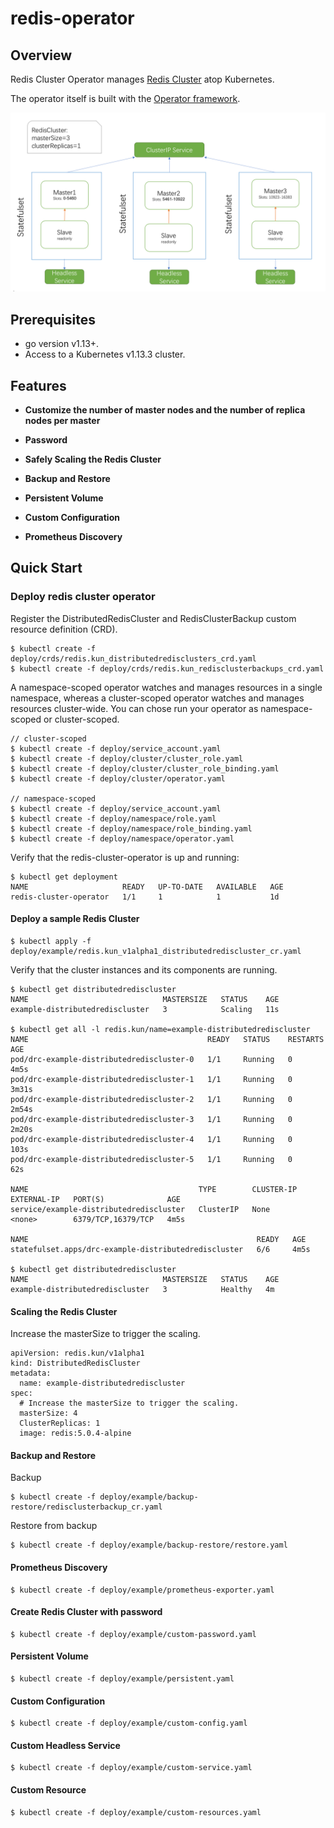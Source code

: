 # redis-operator

## Overview

Redis Cluster Operator manages [Redis Cluster](https://redis.io/topics/cluster-spec) atop Kubernetes.

The operator itself is built with the [Operator framework](https://github.com/operator-framework/operator-sdk).

![Redis Cluster atop Kubernetes](/static/redis-cluster.png)

## Prerequisites

* go version v1.13+.
* Access to a Kubernetes v1.13.3 cluster.

## Features

- __Customize the number of master nodes and the number of replica nodes per master__

- __Password__

- __Safely Scaling the Redis Cluster__

- __Backup and Restore__

- __Persistent Volume__

- __Custom Configuration__

- __Prometheus Discovery__


## Quick Start

### Deploy redis cluster operator

Register the DistributedRedisCluster and RedisClusterBackup custom resource definition (CRD).
```
$ kubectl create -f deploy/crds/redis.kun_distributedredisclusters_crd.yaml
$ kubectl create -f deploy/crds/redis.kun_redisclusterbackups_crd.yaml
```

A namespace-scoped operator watches and manages resources in a single namespace, whereas a cluster-scoped operator watches and manages resources cluster-wide.
You can chose run your operator as namespace-scoped or cluster-scoped.
```
// cluster-scoped
$ kubectl create -f deploy/service_account.yaml
$ kubectl create -f deploy/cluster/cluster_role.yaml
$ kubectl create -f deploy/cluster/cluster_role_binding.yaml
$ kubectl create -f deploy/cluster/operator.yaml

// namespace-scoped
$ kubectl create -f deploy/service_account.yaml
$ kubectl create -f deploy/namespace/role.yaml
$ kubectl create -f deploy/namespace/role_binding.yaml
$ kubectl create -f deploy/namespace/operator.yaml
```

Verify that the redis-cluster-operator is up and running:
```
$ kubectl get deployment
NAME                     READY   UP-TO-DATE   AVAILABLE   AGE
redis-cluster-operator   1/1     1            1           1d
```

#### Deploy a sample Redis Cluster

```
$ kubectl apply -f deploy/example/redis.kun_v1alpha1_distributedrediscluster_cr.yaml
```

Verify that the cluster instances and its components are running.
```
$ kubectl get distributedrediscluster
NAME                              MASTERSIZE   STATUS    AGE
example-distributedrediscluster   3            Scaling   11s

$ kubectl get all -l redis.kun/name=example-distributedrediscluster
NAME                                        READY   STATUS    RESTARTS   AGE
pod/drc-example-distributedrediscluster-0   1/1     Running   0          4m5s
pod/drc-example-distributedrediscluster-1   1/1     Running   0          3m31s
pod/drc-example-distributedrediscluster-2   1/1     Running   0          2m54s
pod/drc-example-distributedrediscluster-3   1/1     Running   0          2m20s
pod/drc-example-distributedrediscluster-4   1/1     Running   0          103s
pod/drc-example-distributedrediscluster-5   1/1     Running   0          62s

NAME                                      TYPE        CLUSTER-IP   EXTERNAL-IP   PORT(S)              AGE
service/example-distributedrediscluster   ClusterIP   None         <none>        6379/TCP,16379/TCP   4m5s

NAME                                                   READY   AGE
statefulset.apps/drc-example-distributedrediscluster   6/6     4m5s

$ kubectl get distributedrediscluster
NAME                              MASTERSIZE   STATUS    AGE
example-distributedrediscluster   3            Healthy   4m
```

#### Scaling the Redis Cluster

Increase the masterSize to trigger the scaling.

```
apiVersion: redis.kun/v1alpha1
kind: DistributedRedisCluster
metadata:
  name: example-distributedrediscluster
spec:
  # Increase the masterSize to trigger the scaling.
  masterSize: 4
  ClusterReplicas: 1
  image: redis:5.0.4-alpine
```

#### Backup and Restore

Backup
```
$ kubectl create -f deploy/example/backup-restore/redisclusterbackup_cr.yaml
```

Restore from backup
```
$ kubectl create -f deploy/example/backup-restore/restore.yaml
```

#### Prometheus Discovery

```
$ kubectl create -f deploy/example/prometheus-exporter.yaml
```

#### Create Redis Cluster with password

```
$ kubectl create -f deploy/example/custom-password.yaml
```

#### Persistent Volume

```
$ kubectl create -f deploy/example/persistent.yaml
```

#### Custom Configuration

```
$ kubectl create -f deploy/example/custom-config.yaml
```

#### Custom Headless Service

```
$ kubectl create -f deploy/example/custom-service.yaml
```

#### Custom Resource

```
$ kubectl create -f deploy/example/custom-resources.yaml
```